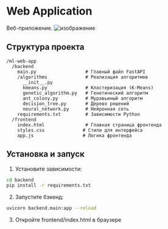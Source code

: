 # Web Application

Веб-приложение.
![изображение](https://github.com/user-attachments/assets/14feebe9-d547-4345-8384-511771414ef0)


## Структура проекта

```
/ml-web-app
  /backend
    main.py                  # Главный файл FastAPI
    /algorithms              # Реализация алгоритмов
      __init__.py
      kmeans.py              # Кластеризация (K-Means)
      genetic_algorithm.py   # Генетический алгоритм
      ant_colony.py          # Муравьиный алгоритм
      decision_tree.py       # Дерево решений
      neural_network.py      # Нейронная сеть
    requirements.txt         # Зависимости Python
  /frontend
    index.html               # Главная страница фронтенда
    styles.css              # Стили для интерфейса
    app.js                  # Логика фронтенда
```

## Установка и запуск

1. Установите зависимости:
```bash
cd backend
pip install -r requirements.txt
```

2. Запустите бэкенд:
```bash
uvicorn backend.main:app --reload
```

3. Откройте frontend/index.html в браузере 
